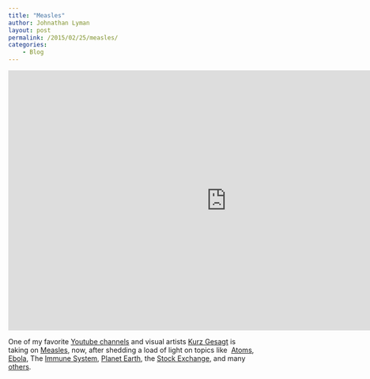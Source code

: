 ```yaml
---
title: "Measles"
author: Johnathan Lyman
layout: post
permalink: /2015/02/25/measles/
categories:
    - Blog
---
```


<iframe class="youtube-player" type="text/html" width="882" height="527" src="https://www.youtube.com/embed/y0opgc1WoS4?version=3&amp;rel=1&amp;fs=1&amp;autohide=2&amp;showsearch=0&amp;showinfo=1&amp;iv_load_policy=1&amp;wmode=transparent" frameborder="0" allowfullscreen="true"></iframe>

One of my favorite [Youtube channels](https://www.youtube.com/user/Kurzgesagt/featured) and visual artists [Kurz Gesagt](http://kurzgesagt.org) is taking on [Measles](https://www.youtube.com/watch?v=y0opgc1WoS4%20 ), now, after shedding a load of light on topics like&nbsp; [Atoms](https://www.youtube.com/watch?v=_lNF3_30lUE), [Ebola](https://www.youtube.com/watch?v=sRv19gkZ4E0), The [Immune System](https://www.youtube.com/watch?v=zQGOcOUBi6s), [Planet Earth](https://www.youtube.com/watch?v=JGXi_9A__Vc), the [Stock Exchange](https://www.youtube.com/watch?v=F3QpgXBtDeo), and many [others](https://www.youtube.com/user/Kurzgesagt/videos).

